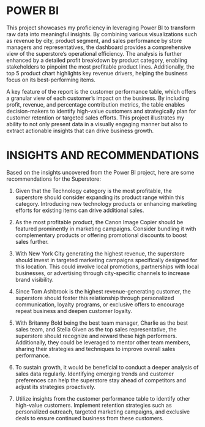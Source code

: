 # POWER BI
This project showcases my proficiency in leveraging Power BI to transform raw data into meaningful insights. By combining various visualizations such as revenue by city, product segment, and sales performance by store managers and representatives, the dashboard provides a comprehensive view of the superstore’s operational efficiency. The analysis is further enhanced by a detailed profit breakdown by product category, enabling stakeholders to pinpoint the most profitable product lines. Additionally, the top 5 product chart highlights key revenue drivers, helping the business focus on its best-performing items.

A key feature of the report is the customer performance table, which offers a granular view of each customer’s impact on the business. By including profit, revenue, and percentage contribution metrics, the table enables decision-makers to identify high-value customers and strategically plan for customer retention or targeted sales efforts. This project illustrates my ability to not only present data in a visually engaging manner but also to extract actionable insights that can drive business growth.

# INSIGHTS AND RECOMMENDATIONS
Based on the insights uncovered from the Power BI project, here are some recommendations for the Superstore:

1. Given that the Technology category is the most profitable, the superstore should consider expanding its product range within this category. Introducing new technology products or enhancing marketing efforts for existing items can drive additional sales.

2. As the most profitable product, the Canon Image Copier should be featured prominently in marketing campaigns. Consider bundling it with complementary products or offering promotional discounts to boost sales further.

3. With New York City generating the highest revenue, the superstore should invest in targeted marketing campaigns specifically designed for this location. This could involve local promotions, partnerships with local businesses, or advertising through city-specific channels to increase brand visibility.

4. Since Tom Ashbrook is the highest revenue-generating customer, the superstore should foster this relationship through personalized communication, loyalty programs, or exclusive offers to encourage repeat business and deepen customer loyalty.

5. With Britanny Bold being the best team manager, Charlie as the best sales team, and Stella Given as the top sales representative, the superstore should recognize and reward these high performers. Additionally, they could be leveraged to mentor other team members, sharing their strategies and techniques to improve overall sales performance.

6. To sustain growth, it would be beneficial to conduct a deeper analysis of sales data regularly. Identifying emerging trends and customer preferences can help the superstore stay ahead of competitors and adjust its strategies proactively.

7. Utilize insights from the customer performance table to identify other high-value customers. Implement retention strategies such as personalized outreach, targeted marketing campaigns, and exclusive deals to ensure continued business from these customers.
